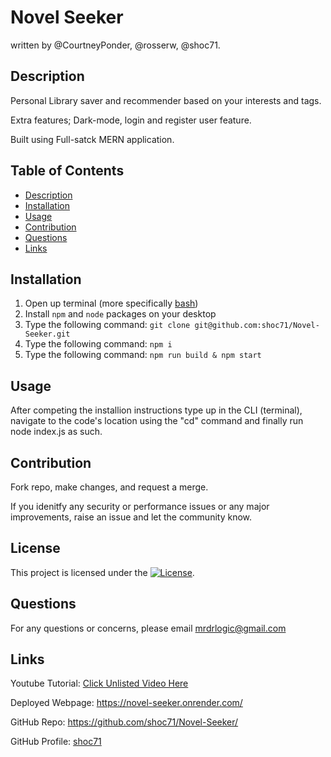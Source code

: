 # Novel Seeker
written by @CourtneyPonder,
@rosserw, @shoc71.

## Description
Personal Library saver and recommender based on your interests and tags. 

Extra features; Dark-mode, login and register user feature.

Built using Full-satck MERN application. 

## Table of Contents
- [Description](#description)
- [Installation](#installation)
- [Usage](#usage)
- [Contribution](#contribution)
- [Questions](#questions)
- [Links](#links)

## Installation
1. Open up terminal (more specifically [bash](https://www.youtube.com/watch?v=3eu67g3PTdk))
2. Install ```npm``` and ```node``` packages on your desktop
3. Type the following command: ```git clone git@github.com:shoc71/Novel-Seeker.git```
4. Type the following command: ```npm i ``` 
5. Type the following command: ```npm run build & npm start ``` 

## Usage

After competing the installion instructions type up in the CLI (terminal), navigate to the code's location using the "cd" command and finally run node index.js as such.

## Contribution

Fork repo, make changes, and request a merge.

If you idenitfy any security or performance issues or any major improvements, raise an issue and let the community know.

## License
This project is licensed under the [![License](https://opensource.org/licenses/Apache-2.0)](https://opensource.org/licenses/Apache-2.0).

## Questions
For any questions or concerns, please email mrdrlogic@gmail.com

## Links
Youtube Tutorial: [Click Unlisted Video Here](#)

Deployed Webpage: https://novel-seeker.onrender.com/

GitHub Repo: https://github.com/shoc71/Novel-Seeker/

GitHub Profile: [shoc71](https://github.com/shoc71)


